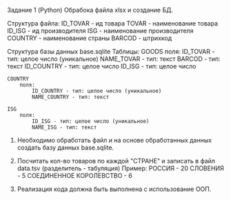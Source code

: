 Задание 1 (Python)
Обрабока файла xlsx и создание БД.

Cтруктура файла:
    ID_TOVAR - ид товара
    TOVAR - наименование товара
    ID_ISG - ид производителя
    ISG - наименование производителя
    COUNTRY - наименование страны
    BARCOD - штрихкод

Структура базы данных base.sqlite
Таблицы:
    GOODS
        поля:
            ID_TOVAR   -  тип: целое число (уникальное)
            NAME_TOVAR -  тип: текст
            BARCOD     -  тип: текст
            ID_COUNTRY -  тип: целое число
            ID_ISG     -  тип: целое число
    
    COUNTRY
        поля:
            ID_COUNTRY - тип: целое число (уникальное)
            NAME_COUNTRY - тип: текст    

    ISG
        поля:
            ID_ISG - тип: целое число (уникальное)
            NAME_ISG - тип: текст
    

1. Необходимо обработать файл и на основе обработанных данных создать базу данных base.sqlite.

2. Посчитать кол-во товаров по каждой "СТРАНЕ" и записать в файл data.tsv (разделитель - табуляция)
Пример:
    РОССИЯ - 20
    СЛОВЕНИЯ - 5
    СОЕДИНЕННОЕ КОРОЛЕВСТВО - 6

3. Реализация кода должна быть выполнена с использование ООП.
